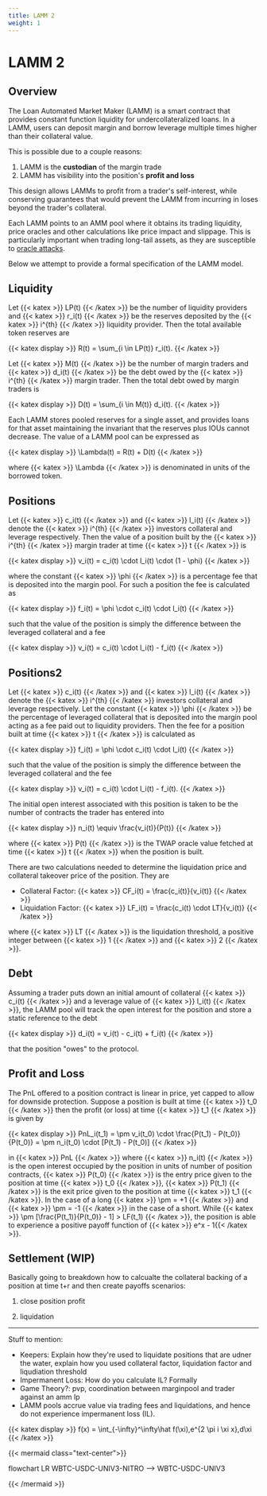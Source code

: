 ```yaml
---
title: LAMM 2
weight: 1
---
```


# LAMM 2

## Overview

The Loan Automated Market Maker (LAMM) is a smart contract that provides constant function liquidity for undercollateralized loans. In a LAMM, users can deposit margin and borrow leverage multiple times higher than their collateral value.

This is possible due to a couple reasons:

1. LAMM is the **custodian** of the margin trade
2. LAMM has visibility into the position's **profit and loss**

This design allows LAMMs to profit from a trader's self-interest, while conserving guarantees that would prevent the LAMM from incurring in loses beyond the trader's collateral.

Each LAMM points to an AMM pool where it obtains its trading liquidity, price oracles and other calculations like price impact and slippage. This is particularly important when trading long-tail assets, as they are susceptible to [oracle attacks](/docs/resources/reading-list/#oracle-vulnerabilities).

Below we attempt to provide a formal specification of the LAMM model.

## Liquidity

Let {{< katex >}} LP(t) {{< /katex >}} be the number of liquidity providers and {{< katex >}} r_i(t) {{< /katex >}} be the reserves deposited by the {{< katex >}} i^{th} {{< /katex >}} liquidity provider. Then the total available token reserves are

{{< katex display >}}
R(t) = \sum_{i \in LP(t)} r_i(t).
{{< /katex >}}

Let {{< katex >}} M(t) {{< /katex >}} be the number of margin traders and {{< katex >}} d_i(t) {{< /katex >}} be the debt owed by the {{< katex >}} i^{th} {{< /katex >}} margin trader. Then the total debt owed by margin traders is

{{< katex display >}}
D(t) = \sum_{i \in M(t)} d_i(t).
{{< /katex >}}

Each LAMM stores pooled reserves for a single asset, and provides loans for that asset maintaining the invariant that the reserves plus IOUs cannot decrease. The value of a LAMM pool can be expressed as

{{< katex display >}}
\Lambda(t) = R(t) + D(t)
{{< /katex >}}

where {{< katex >}} \Lambda {{< /katex >}} is denominated in units of the borrowed token. 

## Positions

Let {{< katex >}} c_i(t) {{< /katex >}} and {{< katex >}} l_i(t) {{< /katex >}} denote the {{< katex >}} i^{th} {{< /katex >}} investors collateral and leverage respectively. Then the value of a position built by the {{< katex >}} i^{th} {{< /katex >}} margin trader at time {{< katex >}} t {{< /katex >}} is 

{{< katex display >}}
v_i(t) = c_i(t) \cdot l_i(t) \cdot (1 - \phi)
{{< /katex >}}

where the constant {{< katex >}} \phi {{< /katex >}} is a percentage fee that is deposited into the margin pool. For such a position the fee is calculated as

{{< katex display >}}
f_i(t) = \phi \cdot c_i(t) \cdot l_i(t) 
{{< /katex >}}

such that the value of the position is simply the difference between the leveraged collateral and a fee

{{< katex display >}}
v_i(t) = c_i(t) \cdot l_i(t) - f_i(t)
{{< /katex >}}

## Positions2

Let {{< katex >}} c_i(t) {{< /katex >}} and {{< katex >}} l_i(t) {{< /katex >}} denote the {{< katex >}} i^{th} {{< /katex >}} investors collateral and leverage respectively. Let the constant {{< katex >}} \phi {{< /katex >}} be the percentage of leveraged collateral that is deposited into the margin pool acting as a fee paid out to liquidity providers. Then the fee for a position built at time {{< katex >}} t {{< /katex >}} is calculated as

{{< katex display >}}
f_i(t) = \phi \cdot c_i(t) \cdot l_i(t) 
{{< /katex >}}

such that the value of the position is simply the difference between the leveraged collateral and the fee

{{< katex display >}}
v_i(t) = c_i(t) \cdot l_i(t) - f_i(t).
{{< /katex >}}

The initial open interest associated with this position is taken to be the number of contracts the trader has entered into

{{< katex display >}}
n_i(t) \equiv \frac{v_i(t)}{P(t)}
{{< /katex >}}

where {{< katex >}} P(t) {{< /katex >}} is the TWAP oracle value fetched at time {{< katex >}} t {{< /katex >}} when the position is built.

There are two calculations needed to determine the liquidation price and collateral takeover price of the position. They are

- Collateral Factor: {{< katex >}} CF_i(t) = \frac{c_i(t)}{v_i(t)} {{< /katex >}}
- Liquidation Factor: {{< katex >}} LF_i(t) = \frac{c_i(t) \cdot LT}{v_i(t)} {{< /katex >}}

where {{< katex >}} LT {{< /katex >}} is the liquidation threshold, a positive integer between {{< katex >}} 1 {{< /katex >}} and {{< katex >}} 2 {{< /katex >}}.

## Debt

Assuming a trader puts down an initial amount of collateral {{< katex >}} c_i(t) {{< /katex >}} and a leverage value of {{< katex >}} l_i(t) {{< /katex >}}, the LAMM pool will track the open interest for the position and store a static reference to the debt

{{< katex display >}}
d_i(t) = v_i(t) - c_i(t) + f_i(t)
{{< /katex >}}

that the position "owes" to the protocol.

## Profit and Loss

The PnL offered to a position contract is linear in price, yet capped to allow for downside protection. Suppose a position is built at time {{< katex >}} t_0 {{< /katex >}} then the profit (or loss) at time {{< katex >}} t_1 {{< /katex >}} is given by 

{{< katex display >}}
PnL_i(t_1) = \pm v_i(t_0) \cdot \frac{P(t_1) - P(t_0)}{P(t_0)} = \pm n_i(t_0) \cdot [P(t_1) - P(t_0)]
{{< /katex >}}

in {{< katex >}} PnL {{< /katex >}} where {{< katex >}} n_i(t) {{< /katex >}} is the open interest occupied by the position in units of number of position contracts, {{< katex >}} P(t_0) {{< /katex >}} is the entry price given to the position at time {{< katex >}} t_0 {{< /katex >}}, {{< katex >}} P(t_1) {{< /katex >}} is the exit price given to the position at time {{< katex >}} t_1 {{< /katex >}}. In the case of a long {{< katex >}} \pm = +1 {{< /katex >}} and {{< katex >}} \pm = -1 {{< /katex >}} in the case of a short. While {{< katex >}} \pm [\frac{P(t_1)}{P(t_0)} - 1] > LF(t_1) {{< /katex >}}, the position is able to experience a positive payoff function of {{< katex >}} e^x - 1{{< /katex >}}.

## Settlement (WIP)

Basically going to breakdown how to calcualte the collateral backing of a position at time t+r and then create payoffs scenarios:

1. close position profit

2. liquidation

<hr/>

Stuff to mention:

- Keepers: Explain how they're used to liquidate positions that are udner the water, explain how you used collateral factor, liquidation factor and liqudiation threshold
- Impermanent Loss: How do you calculate IL? Formally
- Game Theory?: pvp, coordination between marginpool and trader against an amm lp
- LAMM pools accrue value via trading fees and liquidations, and hence do not experience impermanent loss (IL).

{{< katex display >}}
f(x) = \int\_{-\infty}^\infty\hat f(\xi)\,e^{2 \pi i \xi x}\,d\xi
{{< /katex >}}

{{< mermaid class="text-center">}}

flowchart LR
WBTC-USDC-UNIV3-NITRO --> WBTC-USDC-UNIV3

{{< /mermaid >}}
